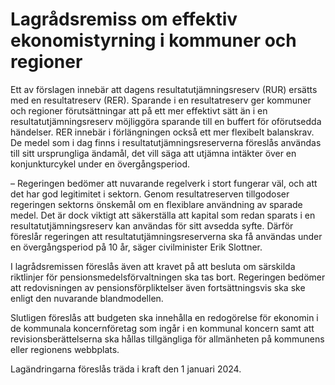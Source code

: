 # Lagrådsremiss om effektiv ekonomistyrning i kommuner och regioner

Ett av förslagen innebär att dagens resultatutjämningsreserv (RUR) ersätts med en resultatreserv (RER). Sparande i en resultatreserv ger kommuner och regioner förutsättningar att på ett mer effektivt sätt än i en resultatutjämningsreserv möjliggöra sparande till en buffert för oförutsedda händelser. RER innebär i förlängningen också ett mer flexibelt balanskrav. De medel som i dag finns i resultatutjämningsreserverna föreslås användas till sitt ursprungliga ändamål, det vill säga att utjämna intäkter över en konjunkturcykel under en övergångsperiod.

– Regeringen bedömer att nuvarande regelverk i stort fungerar väl, och att det har god legitimitet i sektorn. Genom resultatreserven tillgodoser regeringen sektorns önskemål om en flexiblare användning av sparade medel. Det är dock viktigt att säkerställa att kapital som redan sparats i en resultatutjämningsreserv kan användas för sitt avsedda syfte. Därför föreslår regeringen att resultatutjämningsreserverna ska få användas under en övergångsperiod på 10 år, säger civilminister Erik Slottner.

I lagrådsremissen föreslås även att kravet på att besluta om särskilda riktlinjer för pensionsmedelsförvaltningen ska tas bort. Regeringen bedömer att redovisningen av pensionsförpliktelser även fortsättningsvis ska ske enligt den nuvarande blandmodellen.

Slutligen föreslås att budgeten ska innehålla en redogörelse för ekonomin i de kommunala koncernföretag som ingår i en kommunal koncern samt att revisionsberättelserna ska hållas tillgängliga för allmänheten på kommunens eller regionens webbplats.

Lagändringarna föreslås träda i kraft den 1 januari 2024\.
